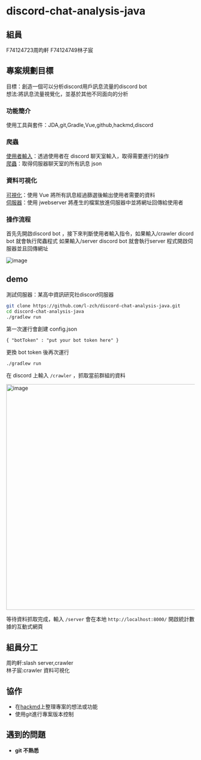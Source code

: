 # discord-chat-analysis-java

## 組員
F74124723周昀軒 F74124749林子宸

## 專案規劃目標
目標：創造一個可以分析discord用戶訊息流量的discord bot<br/>
想法:將訊息流量視覺化，並基於其他不同面向的分析

### 功能簡介
使用工具與套件：JDA,git,Gradle,Vue,github,hackmd,discord

### 爬蟲
[使用者輸入](https://github.com/l-zch/discord-chat-analysis-java/blob/main/app/src/main/java/app/SlashBot.java)：透過使用者在 discord 聊天室輸入，取得需要進行的操作<br/>
[爬蟲](https://github.com/l-zch/discord-chat-analysis-java/blob/main/app/src/main/java/crawler/Crawler.java)：取得伺服器聊天室的所有訊息 json
### 資料可視化
[可視化](https://github.com/l-zch/discord-stat-frontend)：使用 Vue 將所有訊息經過篩選後輸出使用者需要的資料<br/>
[伺服器](https://github.com/l-zch/discord-chat-analysis-java/blob/main/app/src/main/java/app/CustomHttpServer.java)：使用 jwebserver 將產生的檔案放進伺服器中並將網址回傳給使用者


### 操作流程

首先先開啟discord bot ，接下來判斷使用者輸入指令，如果輸入/crawler  dicord bot 就會執行爬蟲程式
如果輸入/server discord bot 就會執行server 程式開啟伺服器並且回傳網址

![image](https://hackmd.io/_uploads/rJ10MBarC.png)

## demo
測試伺服器：某高中資訊研究社discord伺服器

```sh
git clone https://github.com/l-zch/discord-chat-analysis-java.git
cd discord-chat-analysis-java
./gradlew run
```
第一次運行會創建 config.json
```
{ "botToken" : "put your bot token here" }
```
更換 bot token 後再次運行
```
./gradlew run
```

在 discord 上輸入 `/crawler` ，抓取當前群組的資料

<img width="603" alt="image" src="https://github.com/l-zch/discord-chat-analysis-java/assets/89698082/901e25ad-b978-45c3-93f7-4ff04a3e24d0">

等待資料抓取完成，輸入 `/server` 會在本地 `http://localhost:8000/` 開啟統計數據的互動式網頁


## 組員分工
周昀軒:slash server,crawler <br/>
林子宸:crawler 資料可視化

## 協作
* 在[hackmd](https://hackmd.io/@yunshiuan/ByNZ37dSC)上整理專案的想法或功能
* 使用git進行專案版本控制

## 遇到的問題
* **git 不熟悉** 
